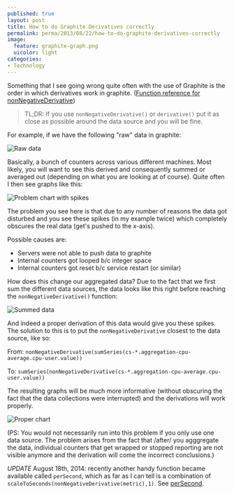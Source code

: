 ```yaml
---
published: true
layout: post
title: How to do Graphite Derivatives correctly
permalink: perma/2013/08/22/how-to-do-graphite-derivatives-correctly
image:
  feature: graphite-graph.png
  uicolor: light
categories:
- Technology
---
```


Something that I see going wrong quite often with the use of Graphite is the
order in which derivatives work in graphite. ([Function reference for nonNegativeDerivative](http://graphite.readthedocs.org/en/0.9.12/functions.html#graphite.render.functions.nonNegativeDerivative))

> TL;DR: If you use `nonNegativeDerivative()` or `derivative()` put it as close
> as possible around the data source and you will be fine.

For example, if we have the following "raw" data in graphite:

![Raw data][pic1]

Basically, a bunch of counters across various different machines. Most likely,
you will want to see this derived and consequently summed or averaged out
(depending on what you are looking at of course). Quite often I then see
graphs like this:

![Problem chart with spikes][pic2]

The problem you see here is that due to any number of reasons the data got
disturbed and you see these spikes (in my example twice) which completely
obscures the real data (get's pushed to the x-axis).

Possible causes are:

* Servers were not able to push data to graphite
* Internal counters got looped b/c integer space
* Internal counters got reset b/c service restart (or similar)

How does this change our aggregated data? Due to the fact that we first sum the
different data sources, the data looks like this right before reaching the
`nonNegativeDerivative()` function:

![Summed data][pic3]

And indeed a proper derivation of this data would give you these spikes. The
solution to this is to put the `nonNegativeDerivative` closest to the data
source, like so:

From: `nonNegativeDerivative(sumSeries(cs-*.aggregation-cpu-average.cpu-user.value))`

To: `sumSeries(nonNegativeDerivative(cs-*.aggregation-cpu-average.cpu-user.value))`

The resulting graphs will be much more informative (without obscuring the fact
that the data collections were interrupted) and the derivations will work
properly.

![Proper chart][pic4]

(PS: You would not necessarily run into this problem if you only use one data
source. The problem arises from the fact that /after/ you agggregate the data,
individual counters that get wrapped or stopped reporting are not visible
anymore and the derivation will come the incorrect conclusions.)

_UPDATE_ August 18th, 2014: recently another handy function became available
called `perSecond`, which as far as I can tell is a combination of
`scaleToSeconds(nonNegativeDerivative(metric),1)`. See
[perSecond](http://graphite.readthedocs.org/en/latest/functions.html?highlight=identity#graphite.render.functions.perSecond). 

[pic1]: {{site.baseurl}}/photos/graphite/pic1-raw-data.png
[pic2]: {{site.baseurl}}/photos/graphite/pic2-nnderivative.png
[pic3]: {{site.baseurl}}/photos/graphite/pic2-raw-data-summed.png
[pic4]: {{site.baseurl}}/photos/graphite/pic3-correct.png
